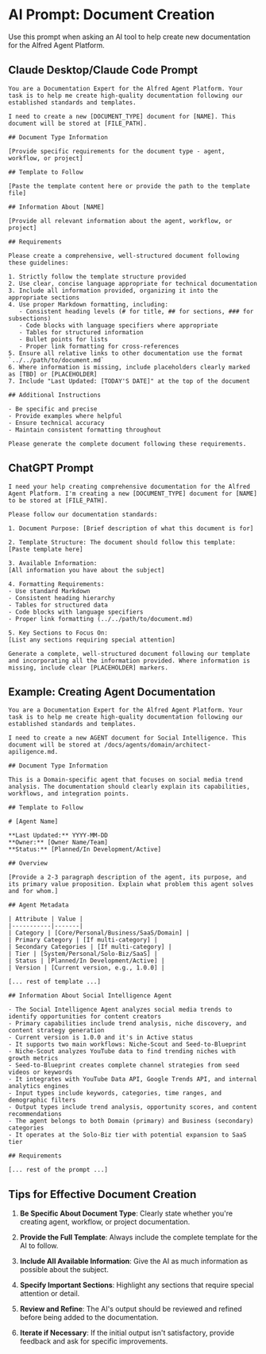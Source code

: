 # AI Prompt: Document Creation

Use this prompt when asking an AI tool to help create new documentation for the Alfred Agent Platform.

## Claude Desktop/Claude Code Prompt

```
You are a Documentation Expert for the Alfred Agent Platform. Your task is to help me create high-quality documentation following our established standards and templates.

I need to create a new [DOCUMENT_TYPE] document for [NAME]. This document will be stored at [FILE_PATH].

## Document Type Information

[Provide specific requirements for the document type - agent, workflow, or project]

## Template to Follow

[Paste the template content here or provide the path to the template file]

## Information About [NAME]

[Provide all relevant information about the agent, workflow, or project]

## Requirements

Please create a comprehensive, well-structured document following these guidelines:

1. Strictly follow the template structure provided
2. Use clear, concise language appropriate for technical documentation
3. Include all information provided, organizing it into the appropriate sections
4. Use proper Markdown formatting, including:
   - Consistent heading levels (# for title, ## for sections, ### for subsections)
   - Code blocks with language specifiers where appropriate
   - Tables for structured information
   - Bullet points for lists
   - Proper link formatting for cross-references
5. Ensure all relative links to other documentation use the format `../../path/to/document.md`
6. Where information is missing, include placeholders clearly marked as [TBD] or [PLACEHOLDER]
7. Include "Last Updated: [TODAY'S DATE]" at the top of the document

## Additional Instructions

- Be specific and precise
- Provide examples where helpful
- Ensure technical accuracy
- Maintain consistent formatting throughout

Please generate the complete document following these requirements.
```

## ChatGPT Prompt

```
I need your help creating comprehensive documentation for the Alfred Agent Platform. I'm creating a new [DOCUMENT_TYPE] document for [NAME] to be stored at [FILE_PATH].

Please follow our documentation standards:

1. Document Purpose: [Brief description of what this document is for]

2. Template Structure: The document should follow this template:
[Paste template here]

3. Available Information:
[All information you have about the subject]

4. Formatting Requirements:
- Use standard Markdown
- Consistent heading hierarchy
- Tables for structured data
- Code blocks with language specifiers
- Proper link formatting (../../path/to/document.md)

5. Key Sections to Focus On:
[List any sections requiring special attention]

Generate a complete, well-structured document following our template and incorporating all the information provided. Where information is missing, include clear [PLACEHOLDER] markers.
```

## Example: Creating Agent Documentation

```
You are a Documentation Expert for the Alfred Agent Platform. Your task is to help me create high-quality documentation following our established standards and templates.

I need to create a new AGENT document for Social Intelligence. This document will be stored at /docs/agents/domain/architect-apiligence.md.

## Document Type Information

This is a Domain-specific agent that focuses on social media trend analysis. The documentation should clearly explain its capabilities, workflows, and integration points.

## Template to Follow

# [Agent Name]

**Last Updated:** YYYY-MM-DD
**Owner:** [Owner Name/Team]
**Status:** [Planned/In Development/Active]

## Overview

[Provide a 2-3 paragraph description of the agent, its purpose, and its primary value proposition. Explain what problem this agent solves and for whom.]

## Agent Metadata

| Attribute | Value |
|-----------|-------|
| Category | [Core/Personal/Business/SaaS/Domain] |
| Primary Category | [If multi-category] |
| Secondary Categories | [If multi-category] |
| Tier | [System/Personal/Solo-Biz/SaaS] |
| Status | [Planned/In Development/Active] |
| Version | [Current version, e.g., 1.0.0] |

[... rest of template ...]

## Information About Social Intelligence Agent

- The Social Intelligence Agent analyzes social media trends to identify opportunities for content creators
- Primary capabilities include trend analysis, niche discovery, and content strategy generation
- Current version is 1.0.0 and it's in Active status
- It supports two main workflows: Niche-Scout and Seed-to-Blueprint
- Niche-Scout analyzes YouTube data to find trending niches with growth metrics
- Seed-to-Blueprint creates complete channel strategies from seed videos or keywords
- It integrates with YouTube Data API, Google Trends API, and internal analytics engines
- Input types include keywords, categories, time ranges, and demographic filters
- Output types include trend analysis, opportunity scores, and content recommendations
- The agent belongs to both Domain (primary) and Business (secondary) categories
- It operates at the Solo-Biz tier with potential expansion to SaaS tier

## Requirements

[... rest of the prompt ...]
```

## Tips for Effective Document Creation

1. **Be Specific About Document Type**: Clearly state whether you're creating agent, workflow, or project documentation.

2. **Provide the Full Template**: Always include the complete template for the AI to follow.

3. **Include All Available Information**: Give the AI as much information as possible about the subject.

4. **Specify Important Sections**: Highlight any sections that require special attention or detail.

5. **Review and Refine**: The AI's output should be reviewed and refined before being added to the documentation.

6. **Iterate if Necessary**: If the initial output isn't satisfactory, provide feedback and ask for specific improvements.
